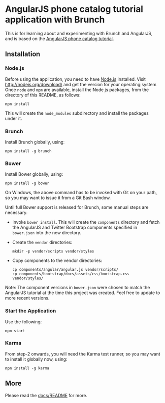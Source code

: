# AngularJS phone catalog tutorial application with Brunch

This is for learning about and experimenting with Brunch and
AngularJS, and is based on the [AngularJS phone catalog
tutorial](https://github.com/angular/angular-phonecat.git).

## Installation

### Node.js

Before using the application, you need to have
[Node.js](http://nodejs.org) installed.  Visit
http://nodejs.org/download/ and get the version for your operating
system.  Once `node` and `npm` are available, install the Node.js
packages, from the directory of this README, as follows:

 `npm install`

This will create the `node_modules` subdirectory and install the
packages under it.

### Brunch

Install Brunch globally, using:

 `npm install -g brunch`

### Bower

Install Bower globally, using:

 `npm install -g bower`

On Windows, the above command has to be invoked with Git on your path,
so you may want to issue it from a Git Bash window.

Until full Bower support is released for Brunch, some manual steps are
necessary:

 - Invoke `bower install`.  This will create the `components`
   directory and fetch the AngularJS and Twitter Bootstrap components
   specified in `bower.json` into the new directory.

 - Create the `vendor` directories:

    `mkdir -p vendor/scripts vendor/styles`

 - Copy components to the vendor directories:

    ```
    cp components/angular/angular.js vendor/scripts/
    cp components/bootstrap/docs/assets/css/bootstrap.css vendor/styles/
    ```

Note: The component versions in `bower.json` were chosen to match the
AngularJS tutorial at the time this project was created.  Feel free to
update to more recent versions.

### Start the Application

Use the following:

`npm start`

### Karma

From step-2 onwards, you will need the Karma test runner, so you may
want to install it globally now, using:

`npm install -g karma`

## More

Please read the [docs/README](docs/README.md) for more.
